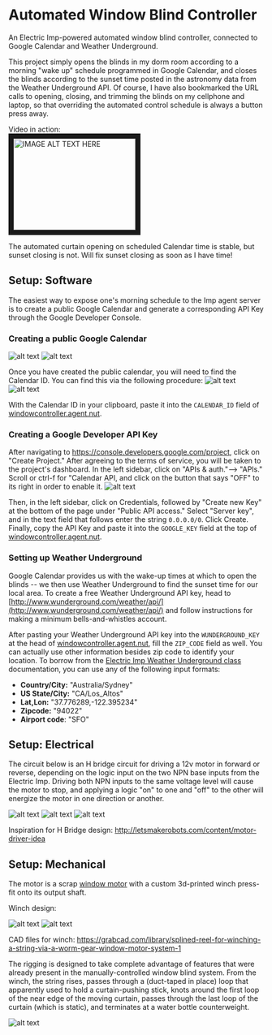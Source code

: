 # Automated Window Blind Controller
An Electric Imp-powered automated window blind controller, connected to Google Calendar and Weather Underground.

This project simply opens the blinds in my dorm room according to a morning "wake up" schedule programmed in Google Calendar, and closes the blinds according to the sunset time posted in the astronomy data from the Weather Underground API. Of course, I have also bookmarked the URL calls to opening, closing, and trimming the blinds on my cellphone and laptop, so that overriding the automated control schedule is always a button press away.

Video in action:      
<a href="http://www.youtube.com/watch?feature=player_embedded&v=Lm1xPXeB1SU" target="_blank"><img src="http://img.youtube.com/vi/Lm1xPXeB1SU/0.jpg" 
alt="IMAGE ALT TEXT HERE" width="240" height="180" border="10" /></a>

The automated curtain opening on scheduled Calendar time is stable, but sunset closing is not. Will fix sunset closing as soon as I have time!

## Setup: Software

The easiest way to expose one's morning schedule to the Imp agent server is to create a public Google Calendar and generate a corresponding API Key through the Google Developer Console.

### Creating a public Google Calendar

![alt text](http://i.imgur.com/eQKIOjj.png "Creating a Calendar")
![alt text](http://i.imgur.com/hhjkcMW.png "Making it public")

Once you have created the public calendar, you will need to find the Calendar ID. You can find this via the following procedure: 
![alt text](http://i.imgur.com/gNnytCq.png "Calendar settings")
![alt text](http://i.imgur.com/W75srge.png "Getting Calendar ID")

With the Calendar ID in your clipboard, paste it into the `CALENDAR_ID` field of [windowcontroller.agent.nut](https://github.com/acarrillo/window-blind-controller/blob/master/windowcontroller.agent.nut).

### Creating a Google Developer API Key
After navigating to https://console.developers.google.com/project, click on "Create Project." After agreeing to the terms of service, you will be taken to the project's dashboard. In the left sidebar, click on "APIs & auth."--> "APIs." Scroll or ctrl-f for "Calendar API, and click on the button that says "OFF" to its right in order to enable it.
![alt text](http://i.imgur.com/hWEXfDG.png "Getting Calendar ID")

Then, in the left sidebar, click on Credentials, followed by "Create new Key" at the bottom of the page under "Public API access." Select "Server key", and in the text field that follows enter the string `0.0.0.0/0`. Click Create. Finally, copy the API Key and paste it into the `GOOGLE_KEY` field at the top of [windowcontroller.agent.nut](https://github.com/acarrillo/window-blind-controller/blob/master/windowcontroller.agent.nut).

### Setting up Weather Underground

Google Calendar provides us with the wake-up times at which to open the blinds -- we then use Weather Underground to find the sunset time for our local area. To create a free Weather Underground API key, head to [http://www.wunderground.com/weather/api/](http://www.wunderground.com/weather/api/) and follow instructions for making a minimum bells-and-whistles account.

After pasting your Weather Underground API key into the `WUNDERGROUND_KEY` at the head of [windowcontroller.agent.nut](https://github.com/acarrillo/window-blind-controller/blob/master/windowcontroller.agent.nut), fill the `ZIP_CODE` field as well. You can actually use other information besides zip code to identify your location. To borrow from the [Electric Imp Weather Underground class](https://github.com/electricimp/reference/tree/master/webservices/wunderground) documentation, you can use any of the following input formats:

- **Country/City:** "Australia/Sydney"
- **US State/City:** "CA/Los_Altos"
- **Lat,Lon:** "37.776289,-122.395234"
- **Zipcode:** "94022"
- **Airport code**: "SFO"


## Setup: Electrical

The circuit below is an H bridge circuit for driving a 12v motor in forward or reverse, depending on the logic input on the two NPN base inputs from the Electric Imp. Driving both NPN inputs to the same voltage level will cause the motor to stop, and applying a logic "on" to one and "off" to the other will energize the motor in one direction or another.

![alt text](http://i.imgur.com/6yY9EK2.png "Circuit schematic")
![alt text](http://i.imgur.com/kK7122n.jpg "Breadboard")
![alt text](http://i.imgur.com/hWy6xdu.jpg "Winch")

Inspiration for H Bridge design: http://letsmakerobots.com/content/motor-driver-idea

## Setup: Mechanical

The motor is a scrap [window motor](https://www.google.com/search?site=&tbm=isch&source=hp&biw=1280&bih=635&q=window+motor&oq=window+motor&gs_l=img.3..0l10.971.2062.0.2165.12.8.0.1.1.0.216.787.2j3j1.6.0.msedr...0...1ac.1.61.img..5.7.790._NM5K_zDsE0#tbm=isch&q=car+window+motor&revid=881154322) with a custom 3d-printed winch press-fit onto its output shaft. 

Winch design:

![alt text](http://i.imgur.com/syJhmKE.png "Winch Design")
![alt text](http://i.imgur.com/SDHnLFY.jpg "Winch Closeup")

CAD files for winch: https://grabcad.com/library/splined-reel-for-winching-a-string-via-a-worm-gear-window-motor-system-1

The rigging is designed to take complete advantage of features that were already present in the manually-controlled window blind system. From the winch, the string rises, passes through a (duct-taped in place) loop that apparently used to hold a curtain-pushing stick, knots around the first loop of the near edge of the moving curtain, passes through the last loop of the curtain (which is static), and terminates at a water bottle counterweight.


![alt text](http://i.imgur.com/wPJKgsb.jpg "Winch Closeup")

